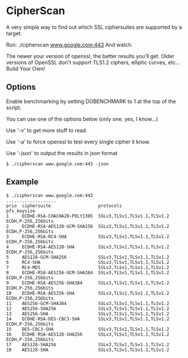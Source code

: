 CipherScan
==========
A very simple way to find out which SSL ciphersuites are supported by a target.

Run: ./cipherscan www.google.com:443
And watch.

The newer your version of openssl, the better results you'll get. Older versions
of OpenSSL don't support TLS1.2 ciphers, elliptic curves, etc... Build Your Own!

Options
-------
Enable benchmarking by setting DOBENCHMARK to 1 at the top of the script.

You can use one of the options below (only one. yes, I know...)

Use '-v' to get more stuff to read.

Use '-a' to force openssl to test every single cipher it know.

Use '-json' to output the results in json format
```
$ ./cipherscan www.google.com:443 -json
```

Example
-------

```
$ ./cipherscan www.google.com:443
...................
prio  ciphersuite                  protocols                    pfs_keysize
1     ECDHE-RSA-CHACHA20-POLY1305  SSLv3,TLSv1,TLSv1.1,TLSv1.2  ECDH,P-256,256bits
2     ECDHE-RSA-AES128-GCM-SHA256  SSLv3,TLSv1,TLSv1.1,TLSv1.2  ECDH,P-256,256bits
3     ECDHE-RSA-RC4-SHA            SSLv3,TLSv1,TLSv1.1,TLSv1.2  ECDH,P-256,256bits
4     ECDHE-RSA-AES128-SHA         SSLv3,TLSv1,TLSv1.1,TLSv1.2  ECDH,P-256,256bits
5     AES128-GCM-SHA256            SSLv3,TLSv1,TLSv1.1,TLSv1.2
6     RC4-SHA                      SSLv3,TLSv1,TLSv1.1,TLSv1.2
7     RC4-MD5                      SSLv3,TLSv1,TLSv1.1,TLSv1.2
8     ECDHE-RSA-AES256-GCM-SHA384  SSLv3,TLSv1,TLSv1.1,TLSv1.2  ECDH,P-256,256bits
9     ECDHE-RSA-AES256-SHA384      SSLv3,TLSv1,TLSv1.1,TLSv1.2  ECDH,P-256,256bits
10    ECDHE-RSA-AES256-SHA         SSLv3,TLSv1,TLSv1.1,TLSv1.2  ECDH,P-256,256bits
11    AES256-GCM-SHA384            SSLv3,TLSv1,TLSv1.1,TLSv1.2
12    AES256-SHA256                SSLv3,TLSv1,TLSv1.1,TLSv1.2
13    AES256-SHA                   SSLv3,TLSv1,TLSv1.1,TLSv1.2
14    ECDHE-RSA-DES-CBC3-SHA       SSLv3,TLSv1,TLSv1.1,TLSv1.2  ECDH,P-256,256bits
15    DES-CBC3-SHA                 SSLv3,TLSv1,TLSv1.1,TLSv1.2
16    ECDHE-RSA-AES128-SHA256      SSLv3,TLSv1,TLSv1.1,TLSv1.2  ECDH,P-256,256bits
17    AES128-SHA256                SSLv3,TLSv1,TLSv1.1,TLSv1.2
18    AES128-SHA                   SSLv3,TLSv1,TLSv1.1,TLSv1.2
```
